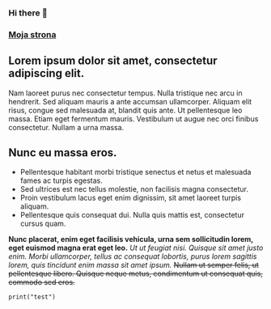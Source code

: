 ### Hi there 👋

### [Moja strona](https://chachowski.pl)


## Lorem ipsum dolor sit amet, consectetur adipiscing elit.
Nam laoreet purus nec consectetur tempus. Nulla tristique nec arcu in hendrerit. Sed aliquam mauris a ante accumsan ullamcorper. Aliquam elit risus, congue sed malesuada at, blandit quis ante. Ut pellentesque leo massa. Etiam eget fermentum mauris. Vestibulum ut augue nec orci finibus consectetur. Nullam a urna massa.

## Nunc eu massa eros.
- Pellentesque habitant morbi tristique senectus et netus et malesuada fames ac turpis egestas.
- Sed ultrices est nec tellus molestie, non facilisis magna consectetur.
- Proin vestibulum lacus eget enim dignissim, sit amet laoreet turpis aliquam.
- Pellentesque quis consequat dui. Nulla quis mattis est, consectetur cursus quam.

**Nunc placerat, enim eget facilisis vehicula, urna sem sollicitudin lorem, eget euismod magna erat eget leo.** *Ut ut feugiat nisi. Quisque sit amet justo enim. Morbi ullamcorper, tellus ac consequat lobortis, purus lorem sagittis lorem, quis tincidunt enim massa sit amet ipsum.* ~~Nullam ut semper felis, ut pellentesque libero. Quisque neque metus, condimentum ut consequat quis, commodo sed eros.~~

```
print("test")
```
<!--
**JChachowski/JChachowski** is a ✨ _special_ ✨ repository because its `README.md` (this file) appears on your GitHub profile.

Here are some ideas to get you started:

- 🔭 I’m currently working on ...
- 🌱 I’m currently learning ...
- 👯 I’m looking to collaborate on ...
- 🤔 I’m looking for help with ...
- 💬 Ask me about ...
- 📫 How to reach me: ...
- 😄 Pronouns: ...
- ⚡ Fun fact: ...
-->

